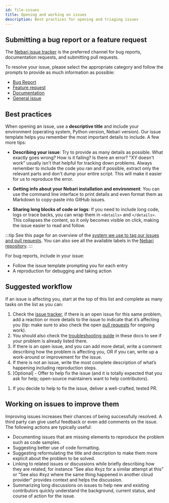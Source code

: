 ```yaml
---
id: file-issues
title: Opening and working on issues
description: Best practices for opening and triaging issues
---
```


## Submitting a bug report or a feature request

The [Nebari issue tracker][nebari-issues] is the preferred channel for bug reports, documentation requests, and
submitting pull requests.

To resolve your issue, please select the appropriate category and follow the prompts to provide as much information as
possible:

- [Bug Report](https://github.com/nebari-dev/nebari/issues/new?assignees=&labels=type%3A+bug+%F0%9F%90%9B%2Cneeds%3A+triage+%F0%9F%9A%A6&template=bug-report.yml&title=%5BBUG%5D+-+%3Ctitle%3E)
- [Feature request](https://github.com/nebari-dev/nebari/issues/new?assignees=&labels=type%3A+enhancement&template=feature-request.yml&title=%5BENH%5D+-+%3Ctitle%3E)
- [Documentation](https://github.com/nebari-dev/nebari/issues/new?assignees=&labels=area%3A+documentation+%F0%9F%93%96&template=documentation.yml&title=%5BDOC%5D+-+%3Ctitle%3E)
- [General issue](https://github.com/nebari-dev/nebari/issues/new?assignees=&labels=needs%3A+triage+%F0%9F%9A%A6&template=general-issue.yml&title=%3Ctitle%3E)

## Best practices

When opening an issue, use a **descriptive title** and include your environment (operating system, Python version, Nebari version).
Our issue template helps you remember the most important details to include. A few more tips:

- **Describing your issue**: Try to provide as many details as possible. What exactly goes wrong? How is it failing?
  Is there an error? "XY doesn't work" usually isn't that helpful for tracking down problems. Always remember to include the code you ran and if possible,
  extract only the relevant parts and don't dump your entire script. This will make it easier for us to reproduce the error.

- **Getting info about your Nebari installation and environment**: You can use the command line interface to print details and even format them as Markdown to copy-paste into GitHub issues.

- **Sharing long blocks of code or logs**: If you need to include long code, logs or trace backs, you can wrap them in `<details>` and `</details>`.
  This collapses the content, so it only becomes visible on click, making the issue easier to read and follow.

:::tip
See this page for an overview of the [system we use to tag our issues and pull requests](./maintainers/github-conventions.md).
You can also see all the available labels in the [Nebari repository][nebari-labels].
:::

For bug reports, include in your issue:

- Follow the issue template prompting you for each entry
- A reproduction for debugging and taking action

## Suggested workflow

If an issue is affecting you, start at the top of this list and complete as many tasks on the list as you can:

1. Check the [issue tracker][nebari-issues], if there is an open issue for this same problem, add a reaction or more details to the issue
   to indicate that it’s affecting you (tip: make sure to also check the open [pull requests][nebari-prs] for ongoing work).
2. You should also check the [troubleshooting guide][troubleshooting] in these docs to see if your problem is already listed there.
3. If there is an open issue, and you can add more detail, write a comment describing how the problem is affecting you,
   OR if you can, write up a work-around or improvement for the issue.
4. If there is not an issue, write the most complete description of what’s happening including reproduction steps.
5. [Optional] - Offer to help fix the issue (and it is totally expected that you ask for help; open-source maintainers want to help contributors).
<!-- 6. TODO link to the PR section of the docs -->
1. If you decide to help to fix the issue, deliver a well-crafted, tested PR.

## Working on issues to improve them

Improving issues increases their chances of being successfully resolved. A third party can give useful feedback or even add comments on the issue.
The following actions are typically useful:

- Documenting issues that are missing elements to reproduce the problem such as code samples.
- Suggesting better use of code formatting.
- Suggesting reformulating the title and description to make them more explicit about the problem to be solved.
- Linking to related issues or discussions while briefly describing how they are related, for instance “See also #xyz for a similar attempt at this” or “See also #xyz where the same thing happened in another cloud provider" provides context and helps the discussion.
- Summarizing long discussions on issues to help new and existing contributors quickly understand the background, current status, and course of action for the issue.

<!-- Internal links -->

[troubleshooting]: /docs/troubleshooting

<!-- External Links -->

[nebari-issues]: https://github.com/nebari-dev/nebari/issues
[nebari-labels]: https://github.com/nebari-dev/nebari/labels
[nebari-prs]: https://github.com/nebari-dev/nebari/pulls
